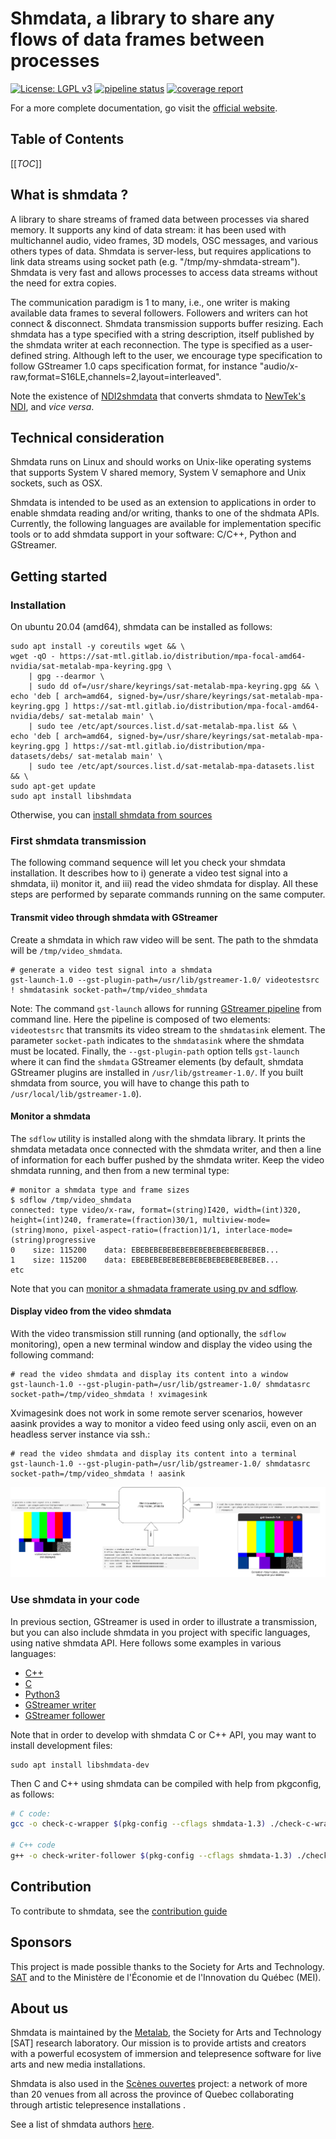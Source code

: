 Shmdata, a library to share any flows of data frames between processes 
======================================================================

[![License: LGPL v3](https://img.shields.io/badge/License-LGPL%20v3-blue.svg)](https://www.gnu.org/licenses/lgpl-3.0) [![pipeline status](https://gitlab.com/sat-mtl/tools/shmdata/badges/develop/pipeline.svg)](https://gitlab.com/sat-mtl/tools/shmdata/commits/develop) [![coverage report](https://gitlab.com/sat-mtl/tools/shmdata/badges/develop/coverage.svg)](https://gitlab.com/sat-mtl/tools/shmdata/commits/develop)

For a more complete documentation, go visit the [official website](https://sat-metalab.gitlab.io/shmdata).

## Table of Contents

[[_TOC_]]

## What is shmdata ?
A library to share streams of framed data between processes via shared memory. It supports any kind of data stream:  it has been used with multichannel audio, video frames, 3D models, OSC messages, and various others types of data. Shmdata is server-less, but requires applications to link data streams using socket path (e.g. "/tmp/my-shmdata-stream"). Shmdata is very fast and allows processes to access data streams without the need for extra copies.

The communication paradigm is 1 to many, i.e., one writer is making available data frames to several followers. Followers and writers can hot connect & disconnect. Shmdata transmission supports buffer resizing. Each shmdata has a type specified with a string description, itself published by the shmdata writer at each reconnection. The type is specified as a user-defined string. Although left to the user, we encourage type specification to follow GStreamer 1.0 caps specification format, for instance "audio/x-raw,format=S16LE,channels=2,layout=interleaved". 

Note the existence of [NDI2shmdata](https://gitlab.com/sat-mtl/tools/ndi2shmdata) that converts shmdata to [NewTek's NDI](http://ndi.newtek.com), and _vice versa_.

## Technical consideration

Shmdata runs on Linux and should works on Unix-like operating systems that supports System V shared memory, System V semaphore and Unix sockets, such as OSX.

Shmdata is intended to be used as an extension to applications in order to enable shmdata reading and/or writing, thanks to one of the shdmata APIs. Currently, the following languages are available for implementation specific tools or to add shmdata support in your software: C/C++, Python and GStreamer.


## Getting started

### Installation

On ubuntu 20.04 (amd64), shmdata can be installed as follows:
```
sudo apt install -y coreutils wget && \
wget -qO - https://sat-mtl.gitlab.io/distribution/mpa-focal-amd64-nvidia/sat-metalab-mpa-keyring.gpg \
    | gpg --dearmor \
    | sudo dd of=/usr/share/keyrings/sat-metalab-mpa-keyring.gpg && \
echo 'deb [ arch=amd64, signed-by=/usr/share/keyrings/sat-metalab-mpa-keyring.gpg ] https://sat-mtl.gitlab.io/distribution/mpa-focal-amd64-nvidia/debs/ sat-metalab main' \
    | sudo tee /etc/apt/sources.list.d/sat-metalab-mpa.list && \
echo 'deb [ arch=amd64, signed-by=/usr/share/keyrings/sat-metalab-mpa-keyring.gpg ] https://sat-mtl.gitlab.io/distribution/mpa-datasets/debs/ sat-metalab main' \
    | sudo tee /etc/apt/sources.list.d/sat-metalab-mpa-datasets.list && \
sudo apt-get update
sudo apt install libshmdata
```

Otherwise, you can [install shmdata from sources](doc/install-from-sources.md)

### First shmdata transmission

The following command sequence will let you check your shmdata installation. It describes how to i) generate a video test signal into a shmdata, ii) monitor it, and iii) read the video shmdata for display. All these steps are performed by separate commands running on the same computer.

#### Transmit video through shmdata with GStreamer

Create a shmdata in which raw video will be sent. The path to the shmdata will be `/tmp/video_shmdata`.
```
# generate a video test signal into a shmdata
gst-launch-1.0 --gst-plugin-path=/usr/lib/gstreamer-1.0/ videotestsrc ! shmdatasink socket-path=/tmp/video_shmdata
```
Note: The command `gst-launch` allows for running [GStreamer pipeline](https://gstreamer.freedesktop.org/documentation/tools/gst-launch.html) from command line. Here the pipeline is composed of two elements: `videotestsrc` that transmits its video stream to the `shmdatasink` element. The parameter `socket-path` indicates to the `shmdatasink` where the shmdata must be located. Finally, the `--gst-plugin-path` option tells `gst-launch` where it can find the `shmdata` GStreamer elements (by default, shmdata GStreamer plugins are installed in `/usr/lib/gstreamer-1.0/`. If you built shmdata from source, you will have to change this path to `/usr/local/lib/gstreamer-1.0`).

#### Monitor a shmdata
The `sdflow` utility is installed along with the shmdata library. It prints the shmdata metadata once connected with the shmdata writer, and then a line of information for each buffer pushed by the shmdata writer. Keep the video shmdata running, and then from a new terminal type:
```
# monitor a shmdata type and frame sizes 
$ sdflow /tmp/video_shmdata 
connected: type video/x-raw, format=(string)I420, width=(int)320, height=(int)240, framerate=(fraction)30/1, multiview-mode=(string)mono, pixel-aspect-ratio=(fraction)1/1, interlace-mode=(string)progressive
0    size: 115200    data: EBEBEBEBEBEBEBEBEBEBEBEBEBEBEB...
1    size: 115200    data: EBEBEBEBEBEBEBEBEBEBEBEBEBEBEB...
etc
```

Note that you can [monitor a shmadata framerate using pv and sdflow](doc/monitor-framerate).

#### Display video from the video shmdata

With the video transmission still running (and optionally, the `sdflow` monitoring), open a new terminal window and display the video using the following command:
```
# read the video shmdata and display its content into a window
gst-launch-1.0 --gst-plugin-path=/usr/lib/gstreamer-1.0/ shmdatasrc socket-path=/tmp/video_shmdata ! xvimagesink
```

Xvimagesink does not work in some remote server scenarios, however aasink provides a way to monitor a video feed using only ascii, even on an headless server instance via ssh.:
```
# read the video shmdata and display its content into a terminal
gst-launch-1.0 --gst-plugin-path=/usr/lib/gstreamer-1.0/ shmdatasrc socket-path=/tmp/video_shmdata ! aasink
```

![Shmdata principle diagram](doc/shmdata-principle-Diagram.png)

### Use shmdata in your code

In previous section, GStreamer is used in order to illustrate a transmission, but you can also include shmdata in you project with specific languages, using native shmdata API. Here follows some examples in various languages:

* [C++](tests/check-writer-follower.cpp)
* [C](test/check-c-wrapper.cpp)
* [Python3](wrappers/python/example.py)
* [GStreamer writer](gst/check-shmdatasink.c)
* [GStreamer follower](gst/check-shmdatasrc.c)

Note that in order to develop with shmdata C or C++ API, you may want to install development files:
```
sudo apt install libshmdata-dev
```
Then C and C++ using shmdata can be compiled with help from pkgconfig, as follows:
```bash
# C code:
gcc -o check-c-wrapper $(pkg-config --cflags shmdata-1.3) ./check-c-wrapper.cpp $(pkg-config --libs shmdata-1.3)

# C++ code
g++ -o check-writer-follower $(pkg-config --cflags shmdata-1.3) ./check-writer-follower.cpp $(pkg-config --libs shmdata-1.3)
```
 

## Contribution

To contribute to shmdata, see the [contribution guide](CONTRIBUTING.md)

## Sponsors

This project is made possible thanks to the Society for Arts and Technology. [SAT](http://www.sat.qc.ca/) and to the Ministère de l'Économie et de l'Innovation du Québec (MEI).


## About us

Shmdata is maintained by the [Metalab](https://sat.qc.ca/fr/recherche/metalab), the Society for Arts and Technology [SAT] research laboratory. Our mission is to provide artists and creators with a powerful ecosystem of immersion and telepresence software for live arts and new media installations. 

Shmdata is also used in the [Scènes ouvertes](http://sat.qc.ca/en/scenes-ouvertes) project: a network of more than 20 venues from all across the province of Quebec collaborating through artistic telepresence installations . 

See a list of shmdata authors [here](AUTHORS.md).
